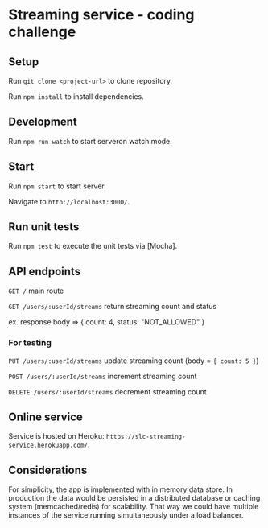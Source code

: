 # Streaming service - coding challenge

## Setup

Run `git clone <project-url>` to clone repository.

Run `npm install` to install dependencies.

## Development

Run `npm run watch` to start serveron watch mode.

## Start

Run `npm start` to start server.

Navigate to `http://localhost:3000/`.

## Run unit tests

Run `npm test` to execute the unit tests via [Mocha].

## API endpoints

`GET /` main route

`GET /users/:userId/streams` return streaming count and status 

ex. response body => { count: 4, status: "NOT_ALLOWED" }

### For testing

`PUT /users/:userId/streams` update streaming count (body = `{ count: 5 }`)

`POST /users/:userId/streams` increment streaming count

`DELETE /users/:userId/streams` decrement streaming count

## Online service

Service is hosted on Heroku: `https://slc-streaming-service.herokuapp.com/`.

## Considerations

For simplicity, the app is implemented with in memory data store. In production the data would be persisted in a distributed database or caching system (memcached/redis) for scalability. That way we could have multiple instances of the service running simultaneously under a load balancer.
